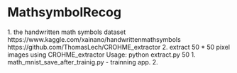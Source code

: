 # MathsymbolRecog
<pre-setting>
1. the handwritten math symbols dataset
    https://www.kaggle.com/xainano/handwrittenmathsymbols
    https://github.com/ThomasLech/CROHME_extractor
2. extract 50 * 50 pixel images using CROHME_extractor
    Usage: python extract.py 50
    
<Program Desc.>
1. math_mnist_save_after_trainig.py
    - trainning app.
2. 